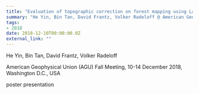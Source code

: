 ```yaml
---
title: "Evaluation of topographic correction on forest mapping using Landsat imagery"
summary: "He Yin, Bin Tan, David Frantz, Volker Radeloff @ American Geophysical Union (AGU) Fall Meeting, 10-14 December 2018, Washington D.C., USA"
tags:
- 2018
date: 2018-12-10T00:00:00.0Z
external_link: ""
---
```


He Yin, Bin Tan, David Frantz, Volker Radeloff


American Geophysical Union (AGU) Fall Meeting, 10-14 December 2018, Washington D.C., USA


poster presentation
